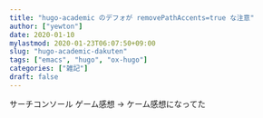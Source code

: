 ```yaml
---
title: "hugo-academic のデフォが removePathAccents=true な注意"
author: ["yewton"]
date: 2020-01-10
mylastmod: 2020-01-23T06:07:50+09:00
slug: "hugo-academic-dakuten"
tags: ["emacs", "hugo", "ox-hugo"]
categories: ["雑記"]
draft: false
---
```


サーチコンソール
ゲーム感想 → ケーム感想になってた
